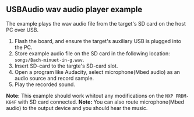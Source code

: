 ## USBAudio wav audio player example

The example plays the wav audio file from the target's SD card on the host PC over USB.

1. Flash the board, and ensure the target's auxiliary USB is plugged into the PC.
2. Store example audio file on the SD card in the following location: `songs/Bach-minuet-in-g.wav`.
3. Insert SD-card to the targte's SD-card slot.
4. Open a program like Audacity, select microphone(Mbed audio) as an audio source and record sample.
5. Play the recorded sound.

**Note:** This example should work whitout any modifications on the `NXP FRDM-K64F` with SD card connected.
**Note:** You can also route microphone(Mbed audio) to the output device and you should hear the music.